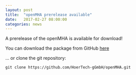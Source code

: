 ```yaml
---
layout: post
title:  "openMHA prerelease available"
date:   2017-02-27 08:00:00
categories: news
---
```


A prerelease of the openMHA is available for download!

You can download the package from GitHub [here](https://github.com/HoerTech-gGmbH/openMHA/archive/master.zip)


... or clone the git repository:

``` 
git clone https://github.com/HoerTech-gGmbH/openMHA.git
```

  
